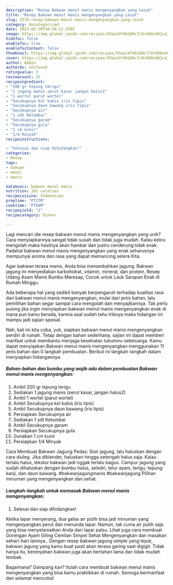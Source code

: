 ```yaml
---
description: "Resep Bakwan menul manis mengenyangkan yang Lezat"
title: "Resep Bakwan menul manis mengenyangkan yang Lezat"
slug: 2576-resep-bakwan-menul-manis-mengenyangkan-yang-lezat
category: Uncategorized
date: 2023-02-20T16:50:12.550Z
image: https://img-global.cpcdn.com/recipes/93aa14f46100c7c9/680x482cq70/bakwan-menul-manis-mengenyangkan-foto-resep-utama.jpg
hideToc: false
enableToc: true
enableTocContent: false
thumbnail: https://img-global.cpcdn.com/recipes/93aa14f46100c7c9/680x482cq70/bakwan-menul-manis-mengenyangkan-foto-resep-utama.jpg
cover: https://img-global.cpcdn.com/recipes/93aa14f46100c7c9/680x482cq70/bakwan-menul-manis-mengenyangkan-foto-resep-utama.jpg
author: Admin
authorAv: notfound
ratingvalue: 3
reviewcount: 25
recipeingredient:
- "200 gr tepung terigu"
- "1 jagung manis serut kasar jangan halus2"
- "1 wortel parut wortel"
- "Secukupnya kol kubis iris tipis"
- "Secukupnya daun bawang iris tipis"
- "Secukupnya air"
- "1 sdt Ketumbar"
- "Secukupnya garam"
- "Secukupnya gula"
- "1 cm kunir"
- "1/4 Minyak"
recipeinstructions:

- "Selesai dan siap dihidangkan!"
categories:
- Resep
tags:
- bakwan
- menul
- manis

katakunci: bakwan menul manis 
nutrition: 161 calories
recipecuisine: Indonesian
preptime: "PT27M"
cooktime: "PT60M"
recipeyield: "2"
recipecategory: Dinner

---
```





Lagi mencari ide resep bakwan menul manis mengenyangkan yang unik? Cara menyiapkannya sangat tidak susah dan tidak juga mudah. Kalau keliru mengolah maka hasilnya akan hambar dan justru cenderung tidak enak. Padahal bakwan menul manis mengenyangkan yang enak seharusnya mempunyai aroma dan rasa yang dapat memancing selera Kita.





Agar bakwan terasa manis, Anda bisa menambahkan jagung. Bakwan jagung ini menyediakan karbohidrat, vitamin, mineral, dan protein. Resep Udang Asam Manis Bumbu Meresap, Cocok untuk Lauk Sarapan Enak di Rumah Minggu.

Ada beberapa hal yang sedikit banyak berpengaruh terhadap kualitas rasa dari bakwan menul manis mengenyangkan, mulai dari jenis bahan, lalu pemilihan bahan segar sampai cara mengolah dan menyajikannya. Tak perlu pusing jika ingin menyiapkan bakwan menul manis mengenyangkan enak di mana pun kamu berada, karena asal sudah tahu triknya maka hidangan ini mampu jadi sajian spesial.






Nah, kali ini kita coba, yuk, siapkan bakwan menul manis mengenyangkan sendiri di rumah. Tetap dengan bahan sederhana, sajian ini dapat memberi manfaat untuk membantu menjaga kesehatan tubuhmu sekeluarga. Kamu dapat menyiapkan Bakwan menul manis mengenyangkan menggunakan 11 jenis bahan dan 0 langkah pembuatan. Berikut ini langkah-langkah dalam menyiapkan hidangannya.

<!--inarticleads1-->

##### Bahan-bahan dan bumbu yang wajib ada dalam pembuatan Bakwan menul manis mengenyangkan:

1. Ambil 200 gr tepung terigu
1. Sediakan 1 jagung manis (serut kasar, jangan halus2)
1. Ambil 1 wortel (parut wortel)
1. Ambil Secukupnya kol kubis (iris tipis)
1. Ambil Secukupnya daun bawang (iris tipis)
1. Persiapkan Secukupnya air
1. Sediakan 1 sdt Ketumbar
1. Ambil Secukupnya garam
1. Persiapkan Secukupnya gula
1. Gunakan 1 cm kunir
1. Persiapkan 1/4 Minyak


Cara Membuat Bakwan Jagung Pedas: Sisir jagung, lalu haluskan dengan cara diuleg. Jika diblender, haluskan hingga setengah halus saja. Kalau terlalu halus, tekstur bakwan jadi nggak terlalu bagus. Campur jagung yang sudah dihaluskan dengan bumbu halus, seledri, telur ayam, terigu, tepung kanji, dan daun bawang. #bakwanjagungmanis #bakwanjagung Pilihan minuman yang mengenyangkan dan sehat. 

<!--inarticleads2-->

##### Langkah-langkah untuk memasak Bakwan menul manis mengenyangkan:


1. Selesai dan siap dihidangkan!

Ketika lapar menyerang, dua gelas air putih bisa jadi minuman yang mengenyangkan perut dan menunda lapar. Namun, tak cuma air putih saja yang bisa menyelamatkan Anda dari lapar palsu. Lihat juga cara membuat Gorengan Ayam Giling Cemilan Simpel Sehat Mengenyangkan dan masakan sehari-hari lainnya.. Dengan resep bakwan jagung simple yang tepat, bakwan jagung yang kamu buat pasti akan terasa garing saat digigit. Tidak hanya itu, kerenyahan bakwan juga akan bertahan lama dan tidak mudah lembek. 

Bagaimana? Gampang kan? Itulah cara membuat bakwan menul manis mengenyangkan yang bisa kamu praktikkan di rumah. Semoga bermanfaat dan selamat mencoba!
